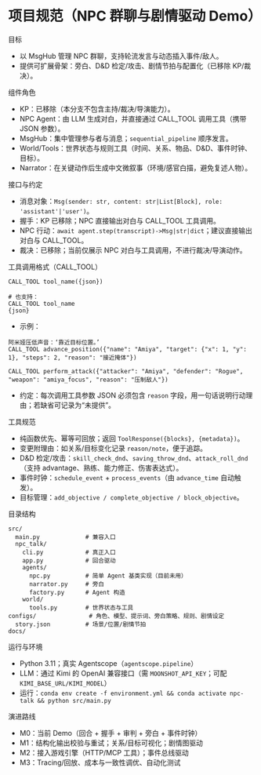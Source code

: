 # 项目规范（NPC 群聊与剧情驱动 Demo）

目标
- 以 MsgHub 管理 NPC 群聊，支持轮流发言与动态插入事件/敌人。
- 提供可扩展骨架：旁白、D&D 检定/攻击、剧情节拍与配置化（已移除 KP/裁决）。

组件角色
- KP：已移除（本分支不包含主持/裁决/导演能力）。
- NPC Agent：由 LLM 生成对白，并直接通过 CALL_TOOL 调用工具（携带 JSON 参数）。
- MsgHub：集中管理参与者与消息；`sequential_pipeline` 顺序发言。
- World/Tools：世界状态与规则工具（时间、关系、物品、D&D、事件时钟、目标）。
- Narrator：在关键动作后生成中文微叙事（环境/感官白描，避免复述人物）。

接口与约定
- 消息对象：`Msg(sender: str, content: str|List[Block], role: 'assistant'|'user')`。
- 握手：KP 已移除；NPC 直接输出对白与 CALL_TOOL 工具调用。
- NPC 行动：`await agent.step(transcript)->Msg|str|dict`；建议直接输出对白与 CALL_TOOL。
- 裁决：已移除；当前仅展示 NPC 对白与工具调用，不进行裁决/导演动作。

工具调用格式（CALL_TOOL）
```
CALL_TOOL tool_name({json})

# 也支持：
CALL_TOOL tool_name
{json}
```
- 示例：
```
阿米娅压低声音：‘靠近目标位置。’
CALL_TOOL advance_position({"name": "Amiya", "target": {"x": 1, "y": 1}, "steps": 2, "reason": "接近掩体"})

CALL_TOOL perform_attack({"attacker": "Amiya", "defender": "Rogue", "weapon": "amiya_focus", "reason": "压制敌人"})
```
- 约定：每次调用工具参数 JSON 必须包含 `reason` 字段，用一句话说明行动理由；若缺省可记录为“未提供”。

工具规范
- 纯函数优先、幂等可回放；返回 `ToolResponse({blocks}, {metadata})`。
- 变更附理由：如关系/目标变化记录 `reason/note`，便于追踪。
- D&D 检定/攻击：`skill_check_dnd`、`saving_throw_dnd`、`attack_roll_dnd`（支持 advantage、熟练、能力修正、伤害表达式）。
- 事件时钟：`schedule_event` + `process_events`（由 `advance_time` 自动触发）。
- 目标管理：`add_objective / complete_objective / block_objective`。

目录结构
```
src/
  main.py             # 兼容入口
  npc_talk/
    cli.py            # 真正入口
    app.py            # 回合驱动
    agents/
      npc.py          # 简单 Agent 基类实现（目前未用）
      narrator.py     # 旁白
      factory.py      # Agent 构造
    world/
      tools.py        # 世界状态与工具
configs/               # 角色、模型、提示词、旁白策略、规则、剧情设定
  story.json          # 场景/位置/剧情节拍
docs/
```

运行与环境
- Python 3.11；真实 Agentscope（`agentscope.pipeline`）
- LLM：通过 Kimi 的 OpenAI 兼容接口（需 `MOONSHOT_API_KEY`；可配 `KIMI_BASE_URL/KIMI_MODEL`）
- 运行：`conda env create -f environment.yml && conda activate npc-talk && python src/main.py`

演进路线
- M0：当前 Demo（回合 + 握手 + 审判 + 旁白 + 事件时钟）
- M1：结构化输出校验与重试；关系/目标可视化；剧情图驱动
- M2：接入游戏引擎（HTTP/MCP 工具）；事件总线驱动
- M3：Tracing/回放、成本与一致性调优、自动化测试
